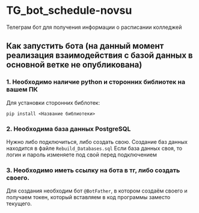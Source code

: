 # TG_bot_sсhedule-novsu
Телеграм бот для получения информации о расписании колледжей

## Как запустить бота (на данный момент реализация взаимодействия с базой данных в основной ветке не опубликована)
### 1. Необходимо наличие python и сторонних библиотек на вашем ПК
Для установки сторонних библотек: 
```
pip install <Название библиотеки>
```

### 2. Необходима база данных PostgreSQL
Нужно либо подключиться, либо создать свою. Создание баз данных находится в файле `Rebuild_Databases.sql`
Если база данных своя, то логин и пароль изменяете под свой перед подключением

### 3. Необходимо иметь ссылку на бота в тг, либо создать своего. 
Для создания необходим бот `@BotFather`, в котором создаём своего и получаем токен, который вставляем в код программы заместо текущего. 
